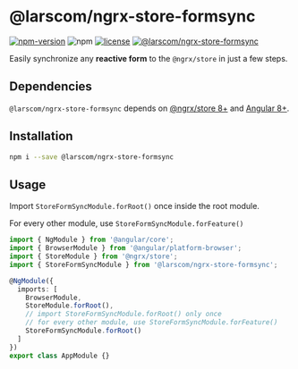 # @larscom/ngrx-store-formsync

[![npm-version](https://img.shields.io/npm/v/@larscom/ngrx-store-formsync.svg?label=npm)](https://www.npmjs.com/package/@larscom/ngrx-store-formsync)
![npm](https://img.shields.io/npm/dw/@larscom/ngrx-store-formsync)
[![license](https://img.shields.io/npm/l/@larscom/ngrx-store-formsync.svg)](https://github.com/larscom/ngrx-store-formsync/blob/master/LICENSE)
[![@larscom/ngrx-store-formsync](https://github.com/larscom/ngrx-store-formsync/workflows/@larscom/ngrx-store-formsync/badge.svg?branch=master)](https://github.com/larscom/ngrx-store-formsync)

Easily synchronize any **reactive form** to the `@ngrx/store` in just a few steps.

## Dependencies

`@larscom/ngrx-store-formsync` depends on [@ngrx/store 8+](https://github.com/ngrx/store) and [Angular 8+](https://github.com/angular/angular).

## Installation

```bash
npm i --save @larscom/ngrx-store-formsync
```

## Usage

Import `StoreFormSyncModule.forRoot()` once inside the root module.

For every other module, use `StoreFormSyncModule.forFeature()`

```ts
import { NgModule } from '@angular/core';
import { BrowserModule } from '@angular/platform-browser';
import { StoreModule } from '@ngrx/store';
import { StoreFormSyncModule } from '@larscom/ngrx-store-formsync';

@NgModule({
  imports: [
    BrowserModule,
    StoreModule.forRoot(),
    // import StoreFormSyncModule.forRoot() only once
    // for every other module, use StoreFormSyncModule.forFeature()
    StoreFormSyncModule.forRoot()
  ]
})
export class AppModule {}
```
